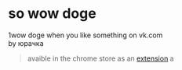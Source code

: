 so wow doge
======

1wow doge when you like something on vk.com  
by юрачка

>avaible in the chrome store as an [extension](https://chrome.google.com/webstore/detail/so-wow-doge/jgedbgomfaafnkbpbcbejigflkfladig?authuser=0)
a
